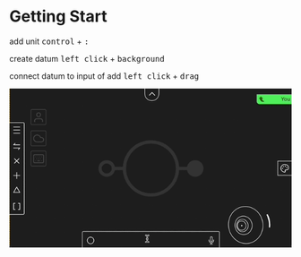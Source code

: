 # Getting Start

add unit
<kbd>control</kbd> + <kbd>:</kbd>

create datum
<kbd>left click</kbd> + <kbd>background</kbd>

connect datum to input of add
<kbd>left click</kbd> + <kbd>drag</kbd>

![Add Unit](/public/gif/add.gif)